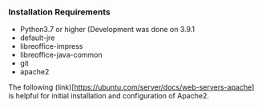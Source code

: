 ### Installation Requirements

- Python3.7 or higher (Development was done on 3.9.1
- default-jre
- libreoffice-impress
- libreoffice-java-common
- git
- apache2

The following (link)[https://ubuntu.com/server/docs/web-servers-apache] is helpful for initial installation and configuration 
of Apache2.


